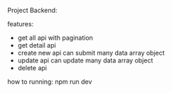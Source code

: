 Project Backend:

features:

- get all api with pagination
- get detail api
- create new api can submit many data array object
- update api can update many data array object
- delete api

how to running:
npm run dev
